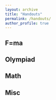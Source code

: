 ```yaml
---
layout: archive
title: "Handouts"
permalink: /handouts/
author_profile: true
---
```


## F=ma

## Olympiad

## Math

## Misc
